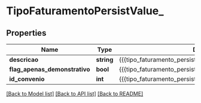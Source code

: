 # TipoFaturamentoPersistValue_

## Properties
Name | Type | Description | Notes
------------ | ------------- | ------------- | -------------
**descricao** | **string** | {{{tipo_faturamento_persist_descricao_value}}} | 
**flag_apenas_demonstrativo** | **bool** | {{{tipo_faturamento_persist_flag_apenas_demonstrativo_value}}} | 
**id_convenio** | **int** | {{{tipo_faturamento_persist_id_convenio_value}}} | [optional] 

[[Back to Model list]](../README.md#documentation-for-models) [[Back to API list]](../README.md#documentation-for-api-endpoints) [[Back to README]](../README.md)


